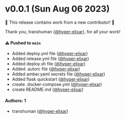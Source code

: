 # v0.0.1 (Sun Aug 06 2023)

:tada: This release contains work from a new contributor! :tada:

Thank you, transhuman ([@hyper-elixar](https://github.com/hyper-elixar)), for all your work!

#### ⚠️ Pushed to `main`

- Added deploy.yml file ([@hyper-elixar](https://github.com/hyper-elixar))
- Added release.yml file ([@hyper-elixar](https://github.com/hyper-elixar))
- Added deploy.sh file ([@hyper-elixar](https://github.com/hyper-elixar))
- Added .autorc file ([@hyper-elixar](https://github.com/hyper-elixar))
- Added amber.yaml secrets file ([@hyper-elixar](https://github.com/hyper-elixar))
- Added flask quickstart ([@hyper-elixar](https://github.com/hyper-elixar))
- create .docker-compose.yml ([@hyper-elixar](https://github.com/hyper-elixar))
- create README.md ([@hyper-elixar](https://github.com/hyper-elixar))

#### Authors: 1

- transhuman ([@hyper-elixar](https://github.com/hyper-elixar))
